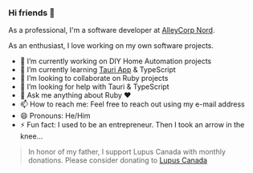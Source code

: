 ### Hi friends 🤖

As a professional, I'm a software developer at [AlleyCorp Nord](https://alleycorp.com/nord/).

As an enthusiast, I love working on my own software projects.
- 🔭 I’m currently working on DIY Home Automation projects
- 🌱 I’m currently learning [Tauri App](https://tauri.app/) & TypeScript
- 👯 I’m looking to collaborate on Ruby projects
- 🤔 I’m looking for help with Tauri & TypeScript
- 💬 Ask me anything about Ruby ❤️
- 📫 How to reach me: Feel free to reach out using my e-mail address
- 😄 Pronouns: He/Him
- ⚡ Fun fact: I used to be an entrepreneur. Then I took an arrow in the knee...

> In honor of my father, I support Lupus Canada with monthly donations.
> Please consider donating to [Lupus Canada](https://lupuscanada.org/get-involved/ways-to-donate/)
